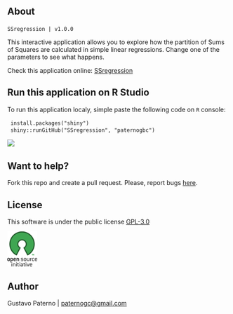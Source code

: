 ## About
`SSregression | v1.0.0`

This interactive application allows you to explore how the partition of Sums of Squares are calculated in simple linear regressions. Change one of the parameters to see what happens.

Check this application online: [SSregression](https://paternogbc.shinyapps.io/SS_regression)

## Run this application on R Studio

To run this application localy, simple paste the following code on `R` console: 
```{r} 
 install.packages("shiny")
 shiny::runGitHub("SSregression", "paternogbc")
```

![](http://i.imgur.com/d6i4LGy.png)


## Want to help?
Fork this repo and create a pull request. Please, report bugs [here](https://github.com/paternogbc/SSregression/issues).


## License
This software is under the public license [GPL-3.0](http://www.gnu.org/licenses/gpl-3.0.en.html)

![logo](www/logo.png) 

## Author
Gustavo Paterno | paternogc@gmail.com

